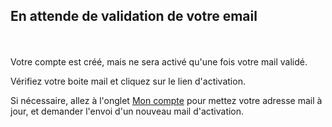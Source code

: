 <h2>En attende de validation de votre email</h2>



<br>
<br>
Votre compte est créé, mais ne sera activé qu'une fois votre mail validé.

Vérifiez votre boite mail et cliquez sur le lien d'activation.

Si nécessaire, allez à l'onglet [Mon compte](index.php?p=Profile) pour mettez votre adresse mail à jour, et demander l'envoi d'un nouveau mail d'activation.